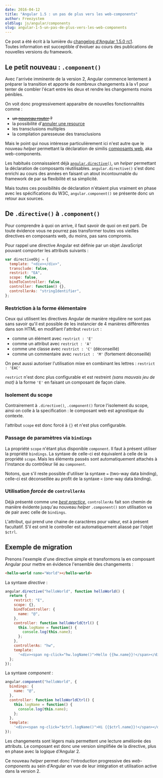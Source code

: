 ```yaml
---
date: 2016-04-12  
title: "Angular 1.5 : un pas de plus vers les web-components"  
author: Freezystem
oldSlug: js/angular/components
slug: angular-1-5-un-pas-de-plus-vers-les-web-components
---
```


Ce post a été écrit à la lumière du
[changelog d'Angular 1.5.0 rc1](https://github.com/angular/angular.js/blob/master/CHANGELOG.md#150-rc1-quantum-fermentation-2016-01-15).\
Toutes information est succeptible d'évoluer au cours des publications de nouvelles
versions du framework.

## Le petit nouveau : `.component()`

Avec l'arrivée imminente de la version 2, Angular commence lentement à préparer
la transition et apporte de nombreux changements à la v1 pour tenter de combler
l'écart entre les deux et rendre les changements moins pénibles.

On voit donc progressivement apparaitre de nouvelles fonctionnalités comme :

- ~~un [nouveau router](https://angular.github.io/router/) ?~~
- la possibilité
  d'[annuler une resource](https://docs.angularjs.org/api/ngResource/service/$resource#cancelling-requests)
- les transclusions multiples
- la compilation paresseuse des transclusions

Mais le point qui nous intéresse particulièrement ici n'est autre que le nouveau
_helper_ permettant la déclaration de similis
[composants web](https://fr.wikipedia.org/wiki/Composants_web), aka
web-components.

Les habitués connaissaient déjà
[`angular.directive()`](https://docs.angularjs.org/api/ng/service/$compile), un
_helper_ permettant la déclaration de composants réutilisables.
`angular.directive()` s'est donc enrichi au cours des années en faisant un atout
incontournable du framework de par sa flexibilité et sa simplicité.

Mais toutes ces possibilités de déclaration n'étaient plus vraiment en phase
avec les spécifications du W3C, `angular.component()` se présente donc un retour
aux sources.

## De `.directive()` à `.component()`

Pour comprendre à quoi on arrive, il faut savoir de quoi on est parti. De toute
évidence vous ne pourrez pas transformer toutes vos vieilles directives en
composants web, du moins, pas sans compromis.

Pour rappel une directive Angular est définie par un objet JavaScript pouvant
comporter les attributs suivants :

```js
var directiveObj = {
  template: "<div></div>",
  transclude: false,
  restrict: "EA",
  scope: false,
  bindToController: false,
  controller: function() {},
  controllerAs: "stringIdentifier",
};
```

### Restriction à la forme élémentaire

Ceux qui utilisent les directives Angular de manière régulière ne sont pas sans
savoir qu'il est possible de les instancier de 4 manières différentes dans son
HTML en modifiant l'attribut `restrict` :

- comme un élément avec `restrict : 'E'`
- comme un attribut avec `restrict : 'A'`
- comme une classe avec `restrict : 'C'` (déconseillé)
- comme un commentaire avec `restrict : 'M'` (fortement déconseillé)

On peut aussi autoriser l'utilisation mixe en combinant les lettres :
`restrict : 'EAC'`

`restrict` n'est donc plus configurable et est restreint _(sans mauvais jeu de
mot)_ à la forme `'E'` en faisant un composant de façon claire.

### Isolement du scope

Contrairement à `.directive()`, `.component()` force l'isolement du scope, ainsi
on colle à la specification : le composant web est agnostique du contexte.

l'attribut `scope` est donc forcé à `{}` et n'est plus configurable.

### Passage de paramètres via `bindings`

La propriété `scope` n'étant plus disponible `component`. Il faut à présent
utiliser la propriété `bindings`. La syntaxe de celle-ci est équivalent à celle
de la propriété `scope`. Mais les éléments passés sont automatiquement attachés
à l'instance du contrôleur lié au `component`.

Notons, que s'il reste possible d'utiliser la syntaxe `=` (two-way data
binding), celle-ci est déconseillée au profit de la syntaxe `<` (one-way data
binding).

### Utilisation _forcée_ de `controllerAs`

Déjà présenté comme une
_[best practice](https://toddmotto.com/digging-into-angulars-controller-as-syntax/)_,
`controllerAs` fait son chemin de manière évidente jusqu'au nouveau _helper_
`.component()` son utilisation va de pair avec celle de `bindings`.

L'attribut, qui prend une chaine de caractères pour valeur, est à présent
facultatif. S'il est omit le controller est automatiquement aliassé par l'objet
`$ctrl`.

## Exemple de migration

Prenons l'exemple d'une directive simple et transformons la en composant Angular
pour mettre en évidence l'ensemble des changements :

```html
<hello-world name="World"></hello-world>
```

La syntaxe _directive_ :

```js
angular.directive("helloWorld", function helloWorld() {
  return {
    restrict: "E",
    scope: {},
    bindToController: {
      name: "@",
    },
    controller: function helloWorldCtrl() {
      this.logName = function() {
        console.log(this.name);
      };
    },
    controllerAs: "hw",
    template:
      '<div><span ng-click="hw.logName()">Hello {{hw.name}}!</span></div>',
  };
});
```

La syntaxe _component_ :

```js
angular.component("helloWorld", {
  bindings: {
    name: "@",
  },
  controller: function helloWorldCtrl() {
    this.logName = function() {
      console.log(this.name);
    };
  },
  template:
    '<div><span ng-click="$ctrl.logName()">Hi {{$ctrl.name}}!</span></div>',
});
```

Les changements sont légers mais permettent une lecture améliorée des attributs.
Le composant est donc une version simplifiée de la directive, plus en phase avec
la logique d'Angular 2.

Ce nouveau _helper_ permet donc l'introduction progressive des _web-components_
au sein d'Angular en vue de leur intégration et utilisation active dans la
version 2.
